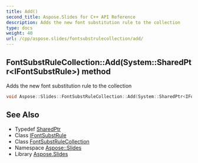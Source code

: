 ```yaml
---
title: Add()
second_title: Aspose.Slides for C++ API Reference
description: Adds the new font substitution rule to the collection
type: docs
weight: 40
url: /cpp/aspose.slides/fontsubstrulecollection/add/
---
```

## FontSubstRuleCollection::Add(System::SharedPtr\<IFontSubstRule\>) method


Adds the new font substitution rule to the collection

```cpp
void Aspose::Slides::FontSubstRuleCollection::Add(System::SharedPtr<IFontSubstRule> value) override
```

## See Also

* Typedef [SharedPtr](../../system/sharedptr/)
* Class [IFontSubstRule](../ifontsubstrule/)
* Class [FontSubstRuleCollection](./)
* Namespace [Aspose::Slides](../)
* Library [Aspose.Slides](../../)